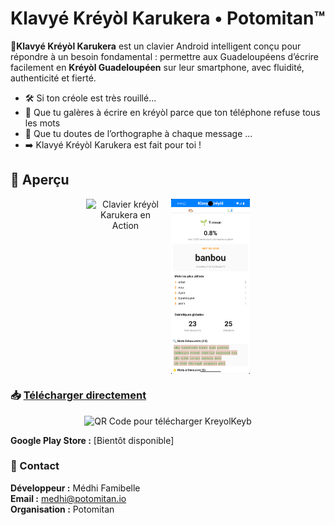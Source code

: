 # Klavyé Kréyòl Karukera • Potomitan™

**📱Klavyé Kréyòl Karukera** est un clavier Android intelligent conçu pour répondre à un besoin fondamental : permettre aux Guadeloupéens d’écrire facilement en **Kréyòl Guadeloupéen** sur leur smartphone, avec fluidité, authenticité et fierté.


- 🛠️ Si ton créole est très rouillé...
- 😤 Que tu galères à écrire en kréyòl parce que ton téléphone refuse tous les mots
- 🤔 Que tu doutes de l’orthographe à chaque message ...
- ➡️ Klavyé Kréyòl Karukera est fait pour toi !

## 📱 Aperçu

<div align="center" style="display: flex; justify-content: center; gap: 10px;">
   <img src="Screenshots/KlavyéAnAktion.gif" alt="Clavier kréyòl Karukera en Action" width="25%">
   <img src="Screenshots/Screenshot_1760213606.png" alt="Clavier kréyòl Karukera en Action" width="25%">
</div>

### 📥 [Télécharger directement](https://github.com/famibelle/KreyolKeyb/releases)

<div align="center">
   <img src="https://api.qrserver.com/v1/create-qr-code/?size=150x150&data=https://github.com/famibelle/KreyolKeyb/releases" alt="QR Code pour télécharger KreyolKeyb" width="150">
</div>

**Google Play Store :** [Bientôt disponible]


### 📧 Contact

**Développeur :** Médhi Famibelle  
**Email :** medhi@potomitan.io  
**Organisation :** Potomitan
